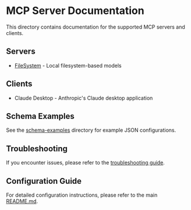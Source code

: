# MCP Server Documentation

This directory contains documentation for the supported MCP servers and clients.

## Servers

- [FileSystem](./servers/filesystem.md) - Local filesystem-based models

## Clients

- Claude Desktop - Anthropic's Claude desktop application

## Schema Examples

See the [schema-examples](./schema-examples) directory for example JSON configurations.

## Troubleshooting

If you encounter issues, please refer to the [troubleshooting guide](./troubleshooting.md).

## Configuration Guide

For detailed configuration instructions, please refer to the main [README.md](../README.md). 